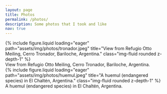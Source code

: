 ```yaml
---
layout: page
title: Photos
permalink: /photos/
description: Some photos that I took and like
nav: true
---
```


<div class="row">
        {% include figure.liquid loading="eager" path="assets/img/photos/tronador.jpeg" title="View from Refugio Otto Meiling, Cerro Tronador, Bariloche, Argentina." class="img-fluid rounded z-depth-1" %}
    <div class="caption">
        View from Refugio Otto Meiling, Cerro Tronador, Bariloche, Argentina.
    </div>
</div>
<div class="row">
        {% include figure.liquid loading="eager" path="assets/img/photos/huemul.jpeg" title="A huemul (endangered species) in El Chaltén, Argentina." class="img-fluid rounded z-depth-1" %}
    <div class="caption">
        A huemul (endangered species) in El Chaltén, Argentina.
    </div>
</div>

